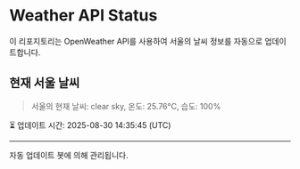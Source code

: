 
# Weather API Status

이 리포지토리는 OpenWeather API를 사용하여 서울의 날씨 정보를 자동으로 업데이트합니다.

## 현재 서울 날씨
> 서울의 현재 날씨: clear sky, 온도: 25.76°C, 습도: 100%

⏳ 업데이트 시간: 2025-08-30 14:35:45 (UTC)

---
자동 업데이트 봇에 의해 관리됩니다.
